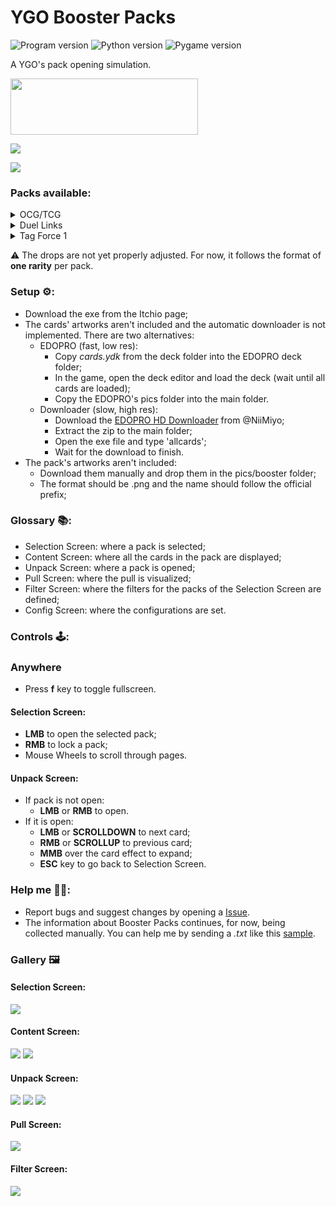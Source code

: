 # YGO Booster Packs

![Program version](https://img.shields.io/badge/Version-1.2.0-blueviolet?style=flat-square)
![Python version](https://img.shields.io/badge/Python-3.11-blue?style=flat-square)
![Pygame version](https://img.shields.io/badge/Pygame-2.1-green?style=flat-square)

A YGO's pack opening simulation.

[<img src="https://static.itch.io/images/badge-color.svg" width="300" height="90">](https://alexsanderrst.itch.io/ygo-booster-packs)

[![](https://i.ibb.co/c2C5rqc/print9.png)](https://www.youtube.com/watch?v=WR4_kItDj7A)

[![](https://i.ibb.co/2MttBVV/thumb.png)](https://youtu.be/1RgupwYyNIw)

### Packs available:
<details>
    <summary>OCG/TCG</summary>

    Classic (Series 4<):
        Legend of Blue Eyes White Dragon
        Metal Raiders
        Spell Ruler
        Pharaoh's Servant
        Labyrinth of Nightmare
        Legacy of Darkness
        Pharaonic Guardian
        Magician's Force
        Dark Crisis
        Invasion of Chaos
        Ancient Sanctuary
        Soul of the Duelist
        Rise of Destiny
        Flaming Eternity

    GX (Series 4-5):
        The Lost Millennium
        Cybernetic Revolution
        Elemental Energy
        Shadow of Infinity
        Enemy of Justice
        Power of the Duelist
        Cyberdark Impact
        Strike of Neos
        Force of the Breaker
        Tactical Evolution
        Gladiator's Assault
        Phantom Darkness
        Light of Destruction

    5DS (Series 6-7):
        The Duelist Genesis
        Crossroads of Chaos
        Crimson Crisis
        Raging Battle
        Ancient Prophecy
        Stardust Overdrive
        Absolute Powerforce
        The Shining Darkness
        Duelist Revolution
        Starstrike Blast
        Storm of Ragnarok
        Extreme Victory

    ZEXAL (Series 7-8):
        Generation Force
        Photon Shockwave
        Order of Chaos
        Galactic Overlord
        Return of the Duelist
        Abyss Rising
        Cosmo Blazer
        Lord of the Tachyon Galaxy
        Judgment of the Light
        Shadow Specters
        Legacy of the Valiant
        Primal Origin

    ARCV (Series 9):
        Duelist Alliance
        The New Challengers
        Secrets of Eternity
        Crossed Souls
        Clash of Rebellions
        Dimension of Chaos
        Breakers of Shadow
        Shining Victories
        The Dark Illusion
        Invasion: Vengeance
        Raging Tempest
        Maximum Crisis
  
    VRAINS (Series 10):
        Code of the Duelist 
        Circuit Break 
        Extreme Force 
        Flames of Destruction 
        Cybernetic Horizon 
        Soul Fusion 
        Savage Strike 
        Dark Neostorm 
        Rising Rampage 
        Chaos Impact 
        Ignition Assault 
        Eternity Code

    Modern (Series 11-12):
        Rise of the Duelist 
        Phantom Rage 
        Blazing Vortex 
        Lightning Overdrive 
        Dawn of Majesty 
        Burst of Destiny 
        Battle of Chaos 
        Dimension Force 
        Power of the Elements 
        Darkwing Blast 
        Photon Hypernova

</details>
<details>
    <summary>Duel Links</summary>

    The Ultimate Rising
    Eternal Stream
    Chaotic Soldiers

</details>

<details>
    <summary>Tag Force 1</summary>

    Good Ol' Days

</details>

⚠️ The drops are not yet properly adjusted. For now, it follows the format of **one rarity** per pack.

### Setup ⚙️:
- Download the exe from the Itchio page;
- The cards' artworks aren't included and the automatic downloader is not implemented. There are two alternatives:
  - EDOPRO (fast, low res):
    - Copy *cards.ydk* from the deck folder into the EDOPRO deck folder;
    - In the game, open the deck editor and load the deck (wait until all cards are loaded);
    - Copy the EDOPRO's pics folder into the main folder.
  - Downloader (slow, high res):
    - Download the [EDOPRO HD Downloader](https://github.com/NiiMiyo/EDOPro-Hd-Downloader) from @NiiMiyo;
    - Extract the zip to the main folder;
    - Open the exe file and type 'allcards';
    - Wait for the download to finish.
- The pack's artworks aren't included:
  - Download them manually and drop them in the pics/booster folder;
  - The format should be .png and the name should follow the official prefix;
    

### Glossary 📚:
- Selection Screen: where a pack is selected;
- Content Screen: where all the cards in the pack are displayed;
- Unpack Screen: where a pack is opened;
- Pull Screen: where the pull is visualized;
- Filter Screen: where the filters for the packs of the Selection Screen are defined;
- Config Screen: where the configurations are set.


### Controls 🕹️:
### Anywhere
- Press **f** key to toggle fullscreen.
#### Selection Screen:
- **LMB** to open the selected pack;
- **RMB** to lock a pack;
- Mouse Wheels to scroll through pages.
#### Unpack Screen:
- If pack is not open:
    - **LMB** or **RMB** to open.
- If it is open:
    - **LMB** or **SCROLLDOWN** to next card;
    - **RMB** or **SCROLLUP** to previous card;
    - **MMB** over the card effect to expand;
    - **ESC** key to go back to Selection Screen.

### Help me 🙏🏻:
- Report bugs and suggest changes by opening a [Issue](http://tinyurl.com/3ms6ukfa). 
- The information about Booster Packs continues, for now, being collected manually. You can help me by sending a
  *.txt* like this [sample](https://tinyurl.com/3thbju8a).
  
### Gallery 🖼️
#### Selection Screen:
![](https://i.ibb.co/Qm6mGZ7/selection-screen-1.jpg)
#### Content Screen:
![](https://i.ibb.co/XxfWm7d/content-screen-1.jpg)
![](https://i.ibb.co/vckScq2/content-screen-2.jpg)
#### Unpack Screen:
![](https://i.ibb.co/SNNCJ6y/unpack-screen-1.jpg)
![](https://i.ibb.co/PmjGvq9/unpack-screen-2.jpg)
![](https://i.ibb.co/gbYGFN3/unpack-screen-3.jpg)
#### Pull Screen:
![](https://i.ibb.co/r5TcqYv/pull-screen-1.jpg)
#### Filter Screen:
![](https://i.ibb.co/Y2Jg32m/filter-screen-1.jpg)
